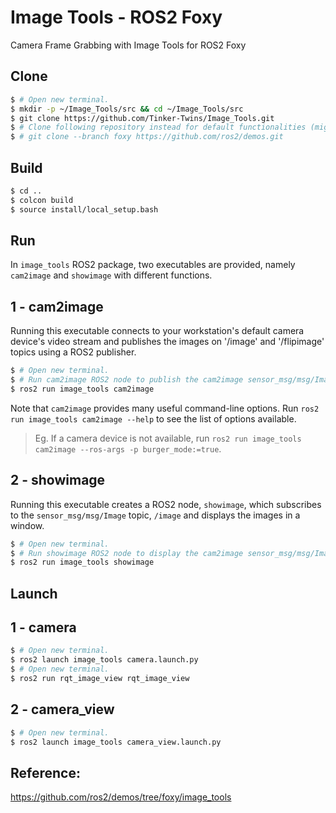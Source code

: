 # Image Tools - ROS2 Foxy
Camera Frame Grabbing with Image Tools for ROS2 Foxy

## Clone
```bash
$ # Open new terminal.
$ mkdir -p ~/Image_Tools/src && cd ~/Image_Tools/src
$ git clone https://github.com/Tinker-Twins/Image_Tools.git
$ # Clone following repository instead for default functionalities (might be included with ROS installation).
$ # git clone --branch foxy https://github.com/ros2/demos.git
```

## **Build**

```bash
$ cd ..
$ colcon build
$ source install/local_setup.bash
```

## **Run**

In `image_tools` ROS2 package, two executables are provided, namely `cam2image` and `showimage` with different functions.

## **1 - cam2image**
Running this executable connects to your workstation's default camera device's video stream and publishes the images on '/image' and '/flipimage' topics using a ROS2 publisher.

```bash
$ # Open new terminal.
$ # Run cam2image ROS2 node to publish the cam2image sensor_msg/msg/Image messages.
$ ros2 run image_tools cam2image
```

Note that `cam2image` provides many useful command-line options. Run `ros2 run image_tools cam2image --help` to see the list of options available.
>
> Eg. If a camera device is not available, run `ros2 run image_tools cam2image --ros-args -p burger_mode:=true`.

## **2 - showimage**
Running this executable creates a ROS2 node, `showimage`, which subscribes to the `sensor_msg/msg/Image` topic, `/image` and displays the images in a window.

```bash
$ # Open new terminal.
$ # Run showimage ROS2 node to display the cam2image sensor_msg/msg/Image messages.
$ ros2 run image_tools showimage
```

## **Launch**

## **1 - camera**
```bash
$ # Open new terminal.
$ ros2 launch image_tools camera.launch.py
$ # Open new terminal.
$ ros2 run rqt_image_view rqt_image_view
```

## **2 - camera_view**
```bash
$ # Open new terminal.
$ ros2 launch image_tools camera_view.launch.py
```

## Reference:
https://github.com/ros2/demos/tree/foxy/image_tools
